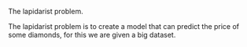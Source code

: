 The lapidarist problem.

The lapidarist problem is to create a model that can predict the price of some diamonds, for this we are given a big dataset.